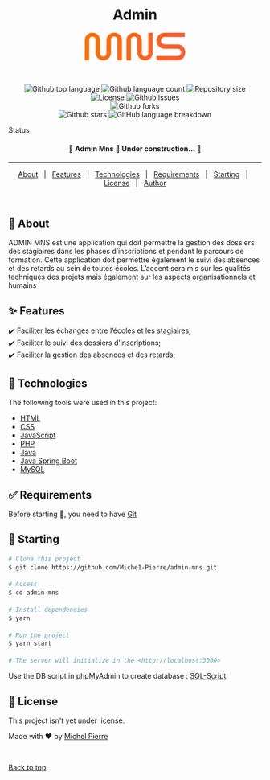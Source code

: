 <div align="center" id="top">
  <h1>Admin</h1>
  <img src="./frontend-admin-mns/assets/logo.png" width="200px" alt="Admin Mns" />

  &#xa0;

  <!-- <a href="https://adminmns.netlify.app">Demo</a> -->
</div>

<p align="center">
  <img alt="Github top language" src="https://img.shields.io/github/languages/top/Miche1-Pierre/admin-mns?color=orange">

  <img alt="Github language count" src="https://img.shields.io/github/languages/count/Miche1-Pierre/admin-mns?color=red">

  <img alt="Repository size" src="https://img.shields.io/github/repo-size/Miche1-Pierre/admin-mns?color=blue">

  <img alt="License" src="https://img.shields.io/github/license/Miche1-Pierre/admin-mns?color=black">

  <img alt="Github issues" src="https://img.shields.io/github/issues/Miche1-Pierre/admin-mns?color=green" />
  <br>
  <img alt="Github forks" src="https://img.shields.io/github/forks/Miche1-Pierre/admin-mns?color=56BEB8" />
  <br>
  <img alt="Github stars" src="https://img.shields.io/github/stars/Miche1-Pierre/admin-mns?color=yellow" />

  <img alt="GitHub language breakdown" src="https://github-readme-stats.vercel.app/api/top-langs/?username=Miche1-Pierre&repo=admin-mns&layout=compact">
</p>

Status

<h4 align="center"> 
	🚧  Admin Mns 🚀 Under construction...  🚧
</h4> 

<hr>

<p align="center">
  <a href="#dart-about">About</a> &#xa0; | &#xa0; 
  <a href="#sparkles-features">Features</a> &#xa0; | &#xa0;
  <a href="#rocket-technologies">Technologies</a> &#xa0; | &#xa0;
  <a href="#white_check_mark-requirements">Requirements</a> &#xa0; | &#xa0;
  <a href="#checkered_flag-starting">Starting</a> &#xa0; | &#xa0;
  <a href="#memo-license">License</a> &#xa0; | &#xa0;
  <a href="https://github.com/Miche1-Pierre" target="_blank">Author</a>
</p>

<br>

## :dart: About ##

ADMIN MNS est une application qui doit permettre la gestion des dossiers des stagiaires
dans les phases d’inscriptions et pendant le parcours de formation. Cette application
doit permettre également le suivi des absences et des retards au sein de toutes écoles.
L’accent sera mis sur les qualités techniques des projets mais également sur les aspects
organisationnels et humains

## :sparkles: Features ##

:heavy_check_mark: Faciliter les échanges entre l’écoles et les stagiaires;\
:heavy_check_mark: Faciliter le suivi des dossiers d’inscriptions;\
:heavy_check_mark: Faciliter la gestion des absences et des retards;

## :rocket: Technologies ##

The following tools were used in this project:

- [HTML](https://developer.mozilla.org/fr/docs/Web/HTML)
- [CSS](https://developer.mozilla.org/fr/docs/Web/CSS)
- [JavaScript](https://developer.mozilla.org/fr/docs/Web/JavaScript)
- [PHP](https://www.php.net/)
- [Java](https://www.java.com/fr/)
- [Java Spring Boot](https://spring.io/projects/spring-boot)
- [MySQL](https://www.mysql.com/fr/)

## :white_check_mark: Requirements ##

Before starting :checkered_flag:, you need to have [Git](https://git-scm.com)

## :checkered_flag: Starting ##

```bash
# Clone this project
$ git clone https://github.com/Miche1-Pierre/admin-mns.git

# Access
$ cd admin-mns

# Install dependencies
$ yarn

# Run the project
$ yarn start

# The server will initialize in the <http://localhost:3000>
```

Use the DB script in phpMyAdmin to create database : [SQL-Script](./docs/admin-mns-db.sql)

## :memo: License ##

This project isn't yet under license.


Made with :heart: by <a href="https://github.com/Miche1-Pierre" target="_blank">Michel Pierre</a>

&#xa0;

<a href="#top">Back to top</a>
